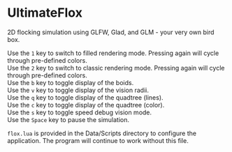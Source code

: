 # UltimateFlox
2D flocking simulation using GLFW, Glad, and GLM - your very own bird box.

Use the ```1``` key to switch to filled rendering mode. Pressing again will cycle through pre-defined colors.<br>
Use the ```2``` key to switch to classic rendering mode. Pressing again will cycle through pre-defined colors.<br>
Use the ```b``` key to toggle display of the boids.<br>
Use the ```v``` key to toggle display of the vision radii.<br>
Use the ```q``` key to toggle display of the quadtree (lines).<br>
Use the ```c``` key to toggle display of the quadtree (color).<br>
Use the ```s``` key to toggle speed debug vision mode.<br>
Use the ```Space``` key to pause the simulation.<br>

```flox.lua``` is provided in the Data/Scripts directory to configure the application.
The program will continue to work without this file.
